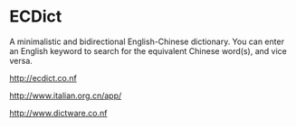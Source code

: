 # ECDict

A minimalistic and bidirectional English-Chinese dictionary. You can enter an English keyword to search for the equivalent Chinese word(s), and vice versa.

http://ecdict.co.nf

http://www.italian.org.cn/app/

http://www.dictware.co.nf
